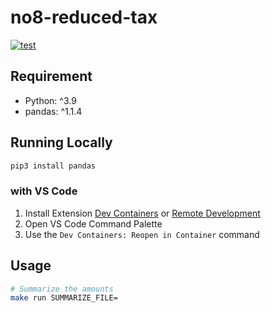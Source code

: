 # no8-reduced-tax

[![test](https://github.com/bryutus/no8-reduced-tax/actions/workflows/main.yml/badge.svg?branch=main)](https://github.com/bryutus/no8-reduced-tax/actions/workflows/main.yml)

## Requirement

- Python: ^3.9
- pandas: ^1.1.4

## Running Locally

```bash
pip3 install pandas
```

### with VS Code

1. Install Extension [Dev Containers](https://marketplace.visualstudio.com/items?itemName=ms-vscode-remote.remote-containers) or [Remote Development](https://marketplace.visualstudio.com/items?itemName=ms-vscode-remote.vscode-remote-extensionpack)
2. Open VS Code Command Palette
3. Use the `Dev Containers: Reopen in Container` command

## Usage

```bash
# Summarize the amounts
make run SUMMARIZE_FILE=
```

